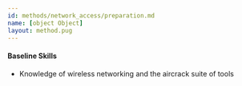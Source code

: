 ```yaml
---
id: methods/network_access/preparation.md
name: [object Object]
layout: method.pug
---
```


#### Baseline Skills
* Knowledge of wireless networking and the aircrack suite of tools


